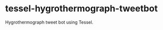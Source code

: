 tessel-hygrothermograph-tweetbot
================================

Hygrothermograph tweet bot using Tessel.
